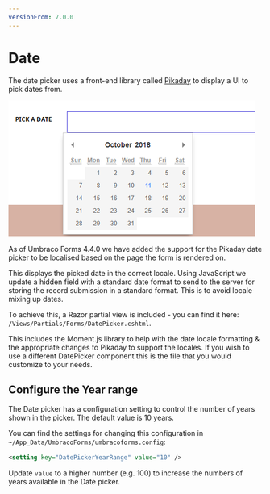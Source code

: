 ```yaml
---
versionFrom: 7.0.0
---
```


# Date

The date picker uses a front-end library called [Pikaday](https://github.com/dbushell/Pikaday) to display a UI to pick dates from.

![Date picker on frontend](images/date-picker.png)

As of Umbraco Forms 4.4.0 we have added the support for the Pikaday date picker to be localised based on the page the form is rendered on.

This displays the picked date in the correct locale. Using JavaScript we update a hidden field with a standard date format to send to the server for storing the record submission in a standard format. This is to avoid locale mixing up dates.

To achieve this, a Razor partial view is included - you can find it here: `/Views/Partials/Forms/DatePicker.cshtml`.

This includes the Moment.js library to help with the date locale formatting & the appropriate changes to Pikaday to support the locales. If you wish to use a different DatePicker component this is the file that you would customize to your needs.

## Configure the Year range
The Date picker has a configuration setting to control the number of years shown in the picker. The default value is 10 years.

You can find the settings for changing this configuration in `~/App_Data/UmbracoForms/umbracoforms.config`:

```xml
<setting key="DatePickerYearRange" value="10" />
```

Update `value` to a higher number (e.g. 100) to increase the numbers of years available in the Date picker.
